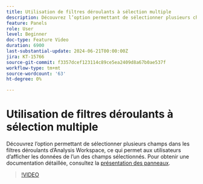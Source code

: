 ```yaml
---
title: Utilisation de filtres déroulants à sélection multiple
description: Découvrez l’option permettant de sélectionner plusieurs champs dans les filtres déroulants d’Analysis Workspace, ce qui permet aux utilisateurs d’afficher les données de l’un des champs sélectionnés.
feature: Panels
role: User
level: Beginner
doc-type: Feature Video
duration: 6900
last-substantial-update: 2024-06-21T00:00:00Z
jira: KT-15766
source-git-commit: f3357dcef123114c89ce5ea2409d8a67b0ae537f
workflow-type: tm+mt
source-wordcount: '63'
ht-degree: 0%

---
```



# Utilisation de filtres déroulants à sélection multiple

Découvrez l’option permettant de sélectionner plusieurs champs dans les filtres déroulants d’Analysis Workspace, ce qui permet aux utilisateurs d’afficher les données de l’un des champs sélectionnés. Pour obtenir une documentation détaillée, consultez la [présentation des panneaux](https://experienceleague.adobe.com/fr/docs/analytics/analyze/analysis-workspace/panels/panels#static-drop-down-segments).

>[!VIDEO](https://video.tv.adobe.com/v/3430412/?learn=on)
